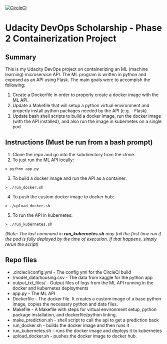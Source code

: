 [![CircleCI](https://circleci.com/gh/kickertw/UdacityDevOpsProj5.svg?style=svg)](https://app.circleci.com/pipelines/github/kickertw/UdacityDevOpsProj5)
# Udacity DevOps Scholarship - Phase 2 Containerization Project
## Summary
  This is my Udacity DevOps project on containerizing an ML (machine learning) microservice API. The ML program is written in python and exposed as an API using Flask. The main goals were to accompish the following:
  
  1. Create a Dockerfile in order to properly create a docker image with the ML API.
  2. Update a Makefile that will setup a python virtual environment and properly install python packages needed by the API (e.g. - Flask).
  3. Update bash shell scripts to build a docker image, run the docker image (with the API installed), and also run the image in kubernetes on a single pod.

## Instructions (Must be run from a bash prompt)
  1. Clone the repo and go into the subdirectory from the clone.
  2. To just run the ML API locally:

    > python app.py 
   
  3. To build a docker image and run the API as a container:

    > ./run_docker.sh

  4. To push the custom docker image to docker hub:

    > ./upload_docker.sh

  5. To run the API in kubernetes:

    > ./run_kubernetes.sh

  *(Note: The last command in **run_kubernetes.sh** may fail the first time run if the pod is fully deployed by the time of execution. If that happens, simply rerun the script)*  

## Repo files

  * .circleci/config.yml - The config yml for the CircleCI build
  * /model_data/housing.csv - The data from kaggle for the python app
  * output_txt_files/ - Output files of logs from the ML API running in the docker and kubernetes deployments
  * app.py - The ML API
  * Dockerfile - The docker file. It creates a custom image of a base python image, copies the necessary python and data files.
  * Makefile - A Makefile with steps for virtual environment setup, python package installation, and dockerfile/python linting.
  * make_prediction.sh - shell script to call the api to get a prediction back
  * run_docker.sh - builds the docker image and then runs it
  * run_kubernetes.sh - runs the docker image and deploys it to kubernetes
  * upload_docker.sh - pushes the docker image to docker hub.